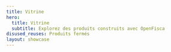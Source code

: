 ```yaml
---
title: Vitrine
hero:
  title: Vitrine
  subtitle: Explorez des produits construits avec OpenFisca
disused_reuses: Produits fermés
layout: showcase
---
```

